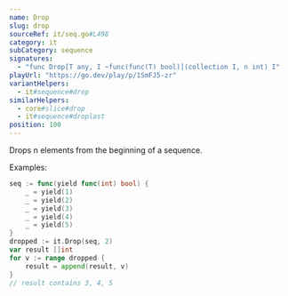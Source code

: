 ```yaml
---
name: Drop
slug: drop
sourceRef: it/seq.go#L498
category: it
subCategory: sequence
signatures:
  - "func Drop[T any, I ~func(func(T) bool)](collection I, n int) I"
playUrl: "https://go.dev/play/p/1SmFJ5-zr"
variantHelpers:
  - it#sequence#drop
similarHelpers:
  - core#slice#drop
  - it#sequence#droplast
position: 100
---
```


Drops n elements from the beginning of a sequence.

Examples:

```go
seq := func(yield func(int) bool) {
    _ = yield(1)
    _ = yield(2)
    _ = yield(3)
    _ = yield(4)
    _ = yield(5)
}
dropped := it.Drop(seq, 2)
var result []int
for v := range dropped {
    result = append(result, v)
}
// result contains 3, 4, 5
```